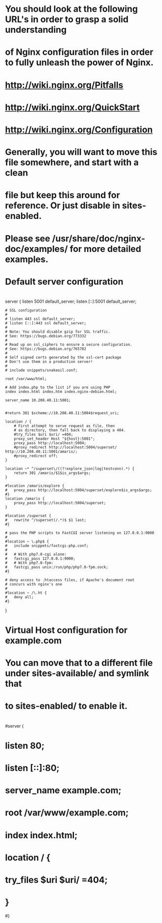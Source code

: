 ##
# You should look at the following URL's in order to grasp a solid understanding
# of Nginx configuration files in order to fully unleash the power of Nginx.
# http://wiki.nginx.org/Pitfalls
# http://wiki.nginx.org/QuickStart
# http://wiki.nginx.org/Configuration
#
# Generally, you will want to move this file somewhere, and start with a clean
# file but keep this around for reference. Or just disable in sites-enabled.
#
# Please see /usr/share/doc/nginx-doc/examples/ for more detailed examples.
##

# Default server configuration
#
server {
	listen 5001 default_server;
	listen [::]:5001 default_server;

	# SSL configuration
	#
	# listen 443 ssl default_server;
	# listen [::]:443 ssl default_server;
	#
	# Note: You should disable gzip for SSL traffic.
	# See: https://bugs.debian.org/773332
	#
	# Read up on ssl_ciphers to ensure a secure configuration.
	# See: https://bugs.debian.org/765782
	#
	# Self signed certs generated by the ssl-cert package
	# Don't use them in a production server!
	#
	# include snippets/snakeoil.conf;

	root /var/www/html;

	# Add index.php to the list if you are using PHP
	index index.html index.htm index.nginx-debian.html;

	server_name 10.208.40.11:5001;
	
	
	#return 301 $scheme://10.208.40.11:5004$request_uri;	

	location / {
		# First attempt to serve request as file, then
		# as directory, then fall back to displaying a 404.
		#try_files $uri $uri/ =404;
		proxy_set_header Host "${host}:5001";
		proxy_pass http://localhost:5004;
		#proxy_redirect http://localhost:5004/superset/ http://10.208.40.11:5001/amaris/;
		#proxy_redirect off;
	}
			
	location ~* ^/superset\/((?!explore_json|log|testconn).*) {
		return 301 /amaris/$1$is_args$args;
	}

	#location /amaris/explore {
	#	proxy_pass http://localhost:5004/superset/explore$is_args$args;
	#}
	location /amaris {
		proxy_pass http://localhost:5004/superset;
	}
	
	#location /superset {
	#	rewrite ^/superset(/.*)$ $1 last;
	#}

	# pass the PHP scripts to FastCGI server listening on 127.0.0.1:9000
	#
	#location ~ \.php$ {
	#	include snippets/fastcgi-php.conf;
	#
	#	# With php7.0-cgi alone:
	#	fastcgi_pass 127.0.0.1:9000;
	#	# With php7.0-fpm:
	#	fastcgi_pass unix:/run/php/php7.0-fpm.sock;
	#}

	# deny access to .htaccess files, if Apache's document root
	# concurs with nginx's one
	#
	#location ~ /\.ht {
	#	deny all;
	#}
}


# Virtual Host configuration for example.com
#
# You can move that to a different file under sites-available/ and symlink that
# to sites-enabled/ to enable it.
#
#server {
#	listen 80;
#	listen [::]:80;
#
#	server_name example.com;
#
#	root /var/www/example.com;
#	index index.html;
#
#	location / {
#		try_files $uri $uri/ =404;
#	}
#}

